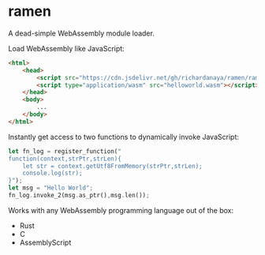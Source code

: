 # ramen

A dead-simple WebAssembly module loader.

Load WebAssembly like JavaScript:

```html
<html>
    <head>
        <script src="https://cdn.jsdelivr.net/gh/richardanaya/ramen/ramen.js"></script>
        <script type="application/wasm" src="helloworld.wasm"></script>
    </head>
    <body>
        ...
    </body>
</html>
```

Instantly get access to two functions to dynamically invoke JavaScript:

```rust
let fn_log = register_function("
function(context,strPtr,strLen){
    let str = context.getUtf8FromMemory(strPtr,strLen);
    console.log(str); 
}");
let msg = "Hello World";
fn_log.invoke_2(msg.as_ptr(),msg.len());
```

Works with any WebAssembly programming language out of the box:
* Rust
* C
* AssemblyScript
